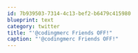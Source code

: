 ```yaml
---
id: 7b939503-7314-4c13-bef2-b6479c415980
blueprint: text
category: twitter
title: "'@codingmerc Friends OFF!"
caption: "'@codingmerc Friends OFF!"
---
```

